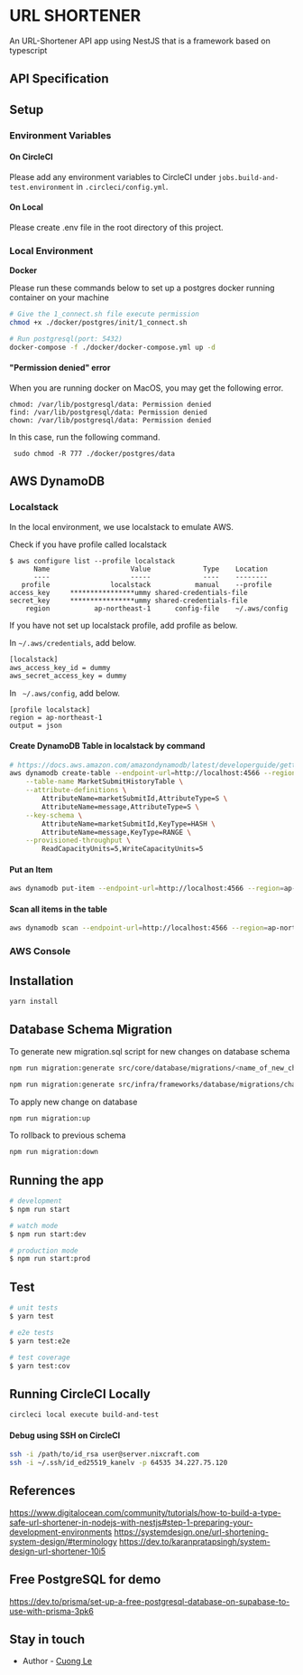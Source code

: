 # URL SHORTENER

An URL-Shortener API app using NestJS that is a framework based on typescript

## API Specification

## Setup

### Environment Variables

#### On CircleCI

Please add any environment variables to CircleCI under `jobs.build-and-test.environment` in `.circleci/config.yml`.

#### On Local

Please create .env file in the root directory of this project.

### Local Environment

**Docker**

Please run these commands below to set up a postgres docker running container on your machine

```bash
# Give the 1_connect.sh file execute permission
chmod +x ./docker/postgres/init/1_connect.sh

# Run postgresql(port: 5432)
docker-compose -f ./docker/docker-compose.yml up -d
```

#### "Permission denied" error

When you are running docker on MacOS, you may get the following error.

```shell
chmod: /var/lib/postgresql/data: Permission denied
find: /var/lib/postgresql/data: Permission denied
chown: /var/lib/postgresql/data: Permission denied
```

In this case, run the following command.

```shell
 sudo chmod -R 777 ./docker/postgres/data
```

## AWS DynamoDB
### Localstack

In the local environment, we use localstack to emulate AWS.

Check if you have profile called localstack

```
$ aws configure list --profile localstack
      Name                    Value             Type    Location
      ----                    -----             ----    --------
   profile               localstack           manual    --profile
access_key     ****************ummy shared-credentials-file    
secret_key     ****************ummy shared-credentials-file    
    region           ap-northeast-1      config-file    ~/.aws/config
```


If you have not set up localstack profile, add profile as below.

In `~/.aws/credentials`, add below.

```txt
[localstack]
aws_access_key_id = dummy
aws_secret_access_key = dummy
```

In ` ~/.aws/config`, add below.

```
[profile localstack]
region = ap-northeast-1
output = json
```

#### Create DynamoDB Table in localstack by command

```bash
# https://docs.aws.amazon.com/amazondynamodb/latest/developerguide/getting-started-step-1.html
aws dynamodb create-table --endpoint-url=http://localhost:4566 --region=ap-northeast-1 --profile localstack \
    --table-name MarketSubmitHistoryTable \
    --attribute-definitions \
    	AttributeName=marketSubmitId,AttributeType=S \
    	AttributeName=message,AttributeType=S \
    --key-schema \
    	AttributeName=marketSubmitId,KeyType=HASH \
    	AttributeName=message,KeyType=RANGE \
    --provisioned-throughput \
    	ReadCapacityUnits=5,WriteCapacityUnits=5
```
#### Put an Item
```bash
aws dynamodb put-item --endpoint-url=http://localhost:4566 --region=ap-northeast-1 --profile localstack --table-name MarketSubmitHistoryTable --item "{\"marketSubmitId\":{\"S\":\"1\"},\"message\":{\"S\":\"sample message\"}}"
```

#### Scan all items in the table
```bash
aws dynamodb scan --endpoint-url=http://localhost:4566 --region=ap-northeast-1 --profile localstack --table-name MarketSubmitHistoryTable
```

### AWS Console

## Installation

```bash
yarn install
```

## Database Schema Migration

To generate new migration.sql script for new changes on database schema
```bash
npm run migration:generate src/core/database/migrations/<name_of_new_changes>

npm run migration:generate src/infra/frameworks/database/migrations/change_userName_to_username_on_user_table
```

To apply new change on database
```bash
npm run migration:up
```

To rollback to previous schema
```bash
npm run migration:down
```

## Running the app

```bash
# development
$ npm run start

# watch mode
$ npm run start:dev

# production mode
$ npm run start:prod
```

## Test

```bash
# unit tests
$ yarn test

# e2e tests
$ yarn test:e2e

# test coverage
$ yarn test:cov
```

## Running CircleCI Locally

```bash
circleci local execute build-and-test
```
#### Debug using SSH on CircleCI

```bash
ssh -i /path/to/id_rsa user@server.nixcraft.com
ssh -i ~/.ssh/id_ed25519_kanelv -p 64535 34.227.75.120
```

## References
https://www.digitalocean.com/community/tutorials/how-to-build-a-type-safe-url-shortener-in-nodejs-with-nestjs#step-1-preparing-your-development-environments
https://systemdesign.one/url-shortening-system-design/#terminology
https://dev.to/karanpratapsingh/system-design-url-shortener-10i5

## Free PostgreSQL for demo
https://dev.to/prisma/set-up-a-free-postgresql-database-on-supabase-to-use-with-prisma-3pk6

## Stay in touch

- Author - [Cuong Le](https://github.com/kanelv)
